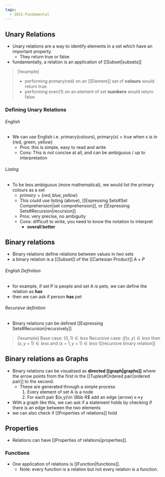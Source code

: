 ```yaml
---
tags:
  - 1031-Fundamental
---
```

## Unary Relations
- Unary relations are a way to identify elements in a set which have an important property.
	- They return true or false
- fundamentally, a relation is an application of [[Subset|subsets]]
	
>[!example]
>- performing primary(red) on an [[Element]] set of **colours** would return true.
>- performing even(1) on an element of set **numbers** would return false.
	
### Defining Unary Relations
###### English
- We can use English i.e. primary(colours), primary(x) = true when x is in {red, green, yellow}
	- Pros: this is simple, easy to read and write
	- Cons: This is *not* concise at all, and can be ambiguous / up to interpretation
###### Listing
- To be less ambiguous (more mathematical), we would list the primary colours as a set
	- $primary= \{red, blue, yellow\}$
	- This could use listing (above), [[Expressing Sets#Set Comprehension|set comprehension]], or [[Expressing Sets#Recursion|recursion]]
	- Pros: very precise, no ambiguity
	- Cons: difficult to write, you need to know the notation to interpret
		- **overall better**
## Binary relations
- Binary relations define relations between values in *two* sets
- a binary relation is a [[Subset]] of the [[Cartesian Product]] $A\times P$
###### English Definition
- for example, if set P is people and set A is pets, we can define the relation as **has**
- then we can ask if person **has** pet
###### Recursive definition
- Binary relations can be defined [[Expressing Sets#Recursion|recursively]]

> [!example]
> Base case: $(0, 1)\in less$
> Recursive case: $if (x,y)\in le$$ss$ then $(x,y+1)\in less$ and $(x+1,y+1)\in less$ 
> ![[recursive binary relation]]
## Binary relations as Graphs
- Binary relations can be visualised as **directed [[graph|graphs]]** where the arrow points from the first in the [[Tuples#Ordered pair|ordered pair]] to the second.
	- These are generated through a simple process
		1. Every element of set A is a node
		2. For each pair $(x,y)\in \Bbb R$ add an edge (arrow) x->y
- With a graph like this, we can ask if a statement holds by checking if there is an edge between the two elements
- we can also check if [[Properties of relations]] hold
## Properties
- Relations can have [[Properties of relations|properties]].
### Functions
- One application of relations is [[Function|functions]].
	- Note: every function is a relation but not every relation is a function.
